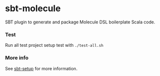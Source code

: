 # sbt-molecule
SBT plugin to generate and package Molecule DSL boilerplate Scala code.

### Test
Run all test project setup test with `./test-all.sh`

### More info
See [sbt-setup](https://www.scalamolecule.org/setup/sbt-setup/) for more information.